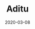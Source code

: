 ---
title: Aditu
description: Aditu is a stylish and modern dark theme with a clean and unique design.
image: '/assets/img/projects/aditu-preview.jpg'
price: 49
home: https://jekyllthemes.io/theme/aditu-blog-jekyll-theme
demo: https://aditu.netlify.com/
date: 2020-03-08
---